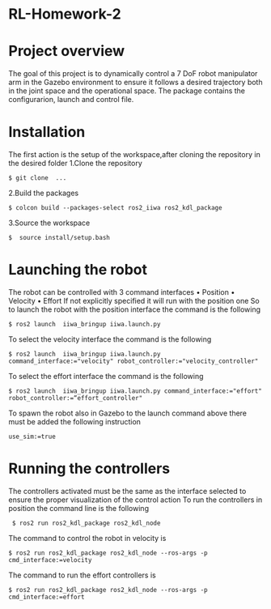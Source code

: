 # RL-Homework-2
# Project overview
The goal of this project is to dynamically control a 7 DoF robot manipulator arm in the Gazebo environment to ensure it follows a desired trajectory both in the joint space and the operational space. The package contains the configurarion, launch and control file.  
# Installation 
The first action is the setup of the workspace,after cloning the repository in the desired folder 
1.Clone the repository 

`$ git clone  ... `

2.Build the packages

`$ colcon build --packages-select ros2_iiwa ros2_kdl_package`

3.Source the workspace 

`$  source install/setup.bash`

# Launching the robot 
The robot can be controlled with 3 command interfaces
    • Position 
    • Velocity 
    • Effort 
If not explicitly specified it will run with the position one 
So to launch the robot with the position interface the command is the following 

`$ ros2 launch  iiwa_bringup iiwa.launch.py `

To select the  velocity interface the command is the following 

`$ ros2 launch  iiwa_bringup iiwa.launch.py  command_interface:="velocity" robot_controller:="velocity_controller"`

To select the effort interface the command is the following 

`$ ros2 launch  iiwa_bringup iiwa.launch.py command_interface:="effort" robot_controller:=“effort_controller" `

To spawn the robot also in Gazebo  to the launch command above there must be added the following instruction 

`use_sim:=true`

# Running the controllers 
The controllers activated must be the same as the interface selected to ensure the proper visualization of the control action 
To run the controllers in position the command line is the following

` $ ros2 run ros2_kdl_package ros2_kdl_node`

The command to control the robot in velocity is 

`$ ros2 run ros2_kdl_package ros2_kdl_node --ros-args -p cmd_interface:=velocity`

The command to run the effort controllers is 

`$ ros2 run ros2_kdl_package ros2_kdl_node --ros-args -p cmd_interface:=effort`



